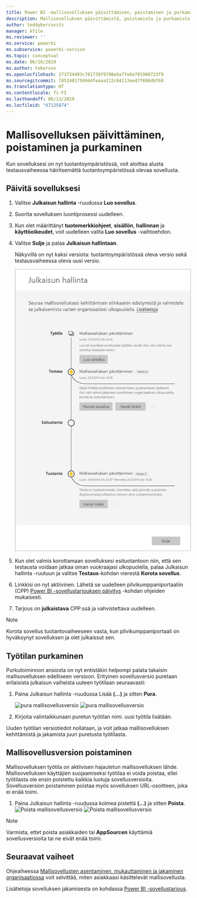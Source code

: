 ```yaml
---
title: Power BI -mallisovelluksen päivittäminen, poistaminen ja purkaminen
description: Mallisovelluksen päivittämistä, poistamista ja purkamista koskevat ohjeet.
author: teddybercovitz
manager: kfile
ms.reviewer: ''
ms.service: powerbi
ms.subservice: powerbi-service
ms.topic: conceptual
ms.date: 06/10/2019
ms.author: tebercov
ms.openlocfilehash: 273734493c761739f9780e6a7fe6e781900723f9
ms.sourcegitcommit: 7d52401f50944feaaa112c84113ee47f606dbf68
ms.translationtype: HT
ms.contentlocale: fi-FI
ms.lasthandoff: 06/13/2019
ms.locfileid: "67125874"
---
```

# <a name="update-delete-and-extract-template-app"></a>Mallisovelluksen päivittäminen, poistaminen ja purkaminen

Kun sovelluksesi on nyt tuotantoympäristössä, voit aloittaa alusta testausvaiheessa häiritsemättä tuotantoympäristössä olevaa sovellusta.
## <a name="update-your-app"></a>Päivitä sovelluksesi


1. Valitse **Julkaisun hallinta** -ruudussa **Luo sovellus**.
2. Suorita sovelluksen luontiprosessi uudelleen.
3. Kun olet määrittänyt **tuotemerkkiohjeet**, **sisällön**, **hallinnan** ja **käyttöoikeudet**, voit uudelleen valita **Luo sovellus** -vaihtoehdon.
4. Valitse **Sulje** ja palaa **Julkaisun hallintaan**.

   Näkyvillä on nyt kaksi versiota: tuotantoympäristössä oleva versio sekä testausvaiheessa oleva uusi versio.

    ![Mallisovelluksen kaksi versiota](media/service-template-apps-update-extract-delete/power-bi-template-app-update.png)

5. Kun olet valmis korottamaan sovelluksesi esituotantoon niin, että sen testausta voidaan jatkaa oman vuokraajasi ulkopuolella, palaa Julkaisun hallinta -ruutuun ja valitse **Testaus**-kohdan vierestä **Korota sovellus**.
6. Linkkisi on nyt aktiivinen. Lähetä se uudelleen pilvikumppaniportaaliin (CPP) [Power BI -sovellustarjouksen päivitys](https://docs.microsoft.com/azure/marketplace/cloud-partner-portal/power-bi/cpp-update-existing-offer) -kohdan ohjeiden mukaisesti.
7. Tarjous on **julkaistava** CPP:ssä ja vahvistettava uudelleen.

>[!NOTE]
>Korota sovellus tuotantovaiheeseen vasta, kun pilvikumppaniportaali on hyväksynyt sovelluksen ja olet julkaissut sen.

## <a name="extract-workspace"></a>Työtilan purkaminen
Purkutoiminnon ansiosta on nyt entistäkin helpompi palata takaisin mallisovelluksen edelliseen versioon. Erityinen sovellusversio puretaan erilaisista julkaisun vaiheista uuteen työtilaan seuraavasti:

1. Paina Julkaisun hallinta -ruudussa Lisää **(...)**  ja sitten **Pura**.

    ![pura mallisovellusversio](media/service-template-apps-update-extract-delete/power-bi-template-app-extract.png) ![pura mallisovellusversio](media/service-template-apps-update-extract-delete/power-bi-template-app-extract-dialog.png)
2. Kirjoita valintaikkunaan puretun työtilan nimi. uusi työtila lisätään.

Uuden työtilan versiotiedot nollataan, ja voit jatkaa mallisovelluksen kehittämistä ja jakamista juuri puretusta työtilasta.

## <a name="delete-template-app-version"></a>Mallisovellusversion poistaminen
Mallisovelluksen työtila on aktiivisen hajautetun mallisovelluksen lähde. Mallisovelluksen käyttäjien suojaamiseksi työtilaa ei voida poistaa, ellei työtilasta ole ensin poistettu kaikkia luotuja sovellusversioita.
Sovellusversion poistaminen poistaa myös sovelluksen URL-osoitteen, joka ei enää toimi.

1. Paina Julkaisun hallinta -ruudussa kolmea pistettä **(...)**  ja sitten **Poista**.
 ![Poista mallisovellusversio](media/service-template-apps-update-extract-delete/power-bi-template-app-delete.png)
 ![Poista mallisovellusversio](media/service-template-apps-update-extract-delete/power-bi-template-app-delete-dialog.png)

>[!NOTE]
>Varmista, ettet poista asiakkaiden tai **AppSourcen** käyttämiä sovellusversioita tai ne eivät enää toimi.

## <a name="next-steps"></a>Seuraavat vaiheet

Ohjeaiheessa [Mallisovellusten asentaminen, mukauttaminen ja jakaminen organisaatiossa](service-template-apps-install-distribute.md) voit selvittää, miten asiakkaasi käsittelevät mallisovellusta.

Lisätietoja sovelluksen jakamisesta on kohdassa [Power BI -sovellustarjous](https://docs.microsoft.com/azure/marketplace/cloud-partner-portal/power-bi/cpp-power-bi-offer).
